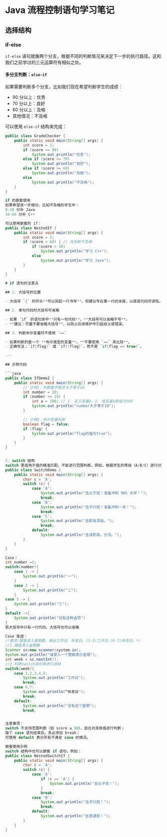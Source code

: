 # Java 流程控制语句学习笔记

## 选择结构

### if-else

`if-else` 语句就像两个分支，根据不同的判断情况来决定下一步的执行路径。这和我们之前学过的三元运算符有相似之处。

#### 多分支判断：`else-if`

如果需要判断多个分支，比如我们现在希望判断学生的成绩：

- 90 分以上：优秀
- 70 分以上：良好
- 60 分以上：及格
- 其他情况：不及格

可以使用 `else-if` 结构来完成：

```java
public class GradeChecker {
    public static void main(String[] args) {
        int score = 2;
        if (score >= 90)
            System.out.println("优秀");
        else if (score >= 70)
            System.out.println("良好");
        else if (score >= 60)
            System.out.println("及格");
        else
            System.out.println("不及格");
    }
}

if 的嵌套使用
如果希望进一步细分，比如不及格的学生中：
0-30 分补 Java
30-60 分补 C++

可以使用嵌套的 if：
public class NestedIf {
    public static void main(String[] args) {
        int score = 2;
        if (score < 60) { // 先判断不及格
            if (score > 30)
                System.out.println("学习 C++");
            else
                System.out.println("学习 Java");
        }
    }
}

# if 语句的注意点

## 1. 大括号的位置

- 大括号 `{` 的开头**可以另起一行书写**，但建议写在第一行的末尾，以提高代码可读性。

## 2. 单句代码时大括号可省略

- 如果 `if` 的语句体中**只有一句代码**，**大括号可以省略不写**。
- **建议：尽量不要省略大括号**，以防止后续维护中引起歧义或错误。

## 3. 判断布尔变量时不使用 `==`

- 如果判断的是一个 **布尔类型的变量**，**不要使用 `==` 来比较**。
- 正确写法：`if(flag)` 或 `if(!flag)`，而不是 `if(flag == true)`。

---

## 示例代码

```java
public class IfDemo2 {
    public static void main(String[] args) {
        // 示例1：判断数字是否大于等于10
        int number = 20;
        if (number >= 10) {
            int a = 100; // 1. 定义变量a，2. 给变量a赋值为100
            System.out.println("number大于等于10");
        }

        // 示例2：布尔变量判断
        boolean flag = false;
        if (flag) {
            System.out.println("flag的值为true");
        }
    }
}


2. switch 结构
switch 更适用于值的精准匹配，不能进行范围判断。例如，根据学生的等级（A/B/C）进行分班：
public class SwitchDemo {
    public static void main(String[] args) {
        char c = 'A';
        switch (c) {
            case 'A':
                System.out.println("去尖子班！准备冲刺 985 大学！");
                break;
            case 'B':
                System.out.println("去平行班！准备冲刺一本！");
                break;
            case 'C':
                System.out.println("去职高深造。");
                break;
            default:
                System.out.println("去读职高，分流。");
        }
    }
}

Case：
int number =1;
switch(number){
    case 1 -> {
        System.out.println("一");
    }
    case 2 -> {
        System.out.println("二");
    }
case 3 -> {
    System.out.println("三");
}
default ->{
    System.out.println("没有这种选项")
}
若大括号中只有一行代码，大括号也可以省略

Case 穿透：
/*需求:键盘录入星期数，输出工作日、休息日。(1-5)工作日,(6-7)休息日。*/
//1.键盘录入星期数
Scanner sc=new scanner(system.in);
System.out.println("请录入一个整数表示星期");
int week = sc.nextInt();
//2.利用switch语句来进行选择
switch(week){
    case 1,2,3,4,5:
        System.out.println("工作日");
        break;
    case 6,7:
        System.out.println(“休息日");
        break;
    default:
        System.out.println("没有这个星期");
        break,


注意事项：
switch 不支持范围判断（如 score ≥ 90），适合对具体值进行判断；
每个 case 语句结束后，务必添加 break；
可使用 default 表示所有不满足 case 的情况。

嵌套使用示例
switch 结构中也可以嵌套 if 语句，例如：
public class NestedSwitchIf {
    public static void main(String[] args) {
        char c = 'A';
        switch (c) {
            case 'A':
                if (c == 'A') {
                    System.out.println("去尖子班！");
                }
                break;
            case 'B':
                System.out.println("去平行班！");
                break;
            default:
                System.out.println("去普通班！");
        }
    }
}

